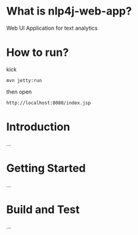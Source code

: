
# What is nlp4j-web-app?

Web UI Application for text analytics

# How to run?

kick

	mvn jetty:run

then open

	http://localhost:8080/index.jsp

# Introduction 

...


# Getting Started

...

# Build and Test

...

